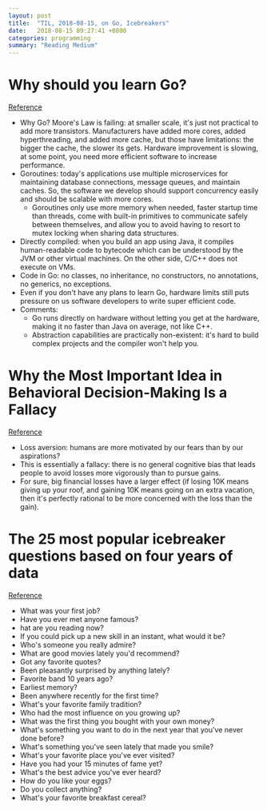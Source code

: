 ```yaml
---
layout: post
title:  "TIL, 2018-08-15, on Go, Icebreakers"
date:   2018-08-15 09:27:41 +0800
categories: programming
summary: "Reading Medium"
---
```


# Why should you learn Go?
[Reference](https://medium.com/exploring-code/why-should-you-learn-go-f607681fad65)

- Why Go? Moore's Law is failing: at smaller scale, it's just not practical to add more transistors. Manufacturers have added more cores, added hyperthreading, and added more cache, but those have limitations: the bigger the cache, the slower its gets. Hardware improvement is slowing, at some point, you need more efficient software to increase performance.
- Goroutines: today's applications use multiple microservices for maintaining database connections, message queues, and maintain caches. So, the software we develop should support concurrency easily and should be scalable with more cores.
  - Goroutines only use more memory when needed, faster startup time than threads, come with built-in primitives to communicate safely between themselves, and allow you to avoid having to resort to mutex locking when sharing data structures.
- Directly compiled: when you build an app using Java, it compiles human-readable code to bytecode which can be understood by the JVM or other virtual machines. On the other side, C/C++ does not execute on VMs.
- Code in Go: no classes, no inheritance, no constructors, no annotations, no generics, no exceptions.
- Even if you don't have any plans to learn Go, hardware limits still puts pressure on us software developers to write super efficient code.
- Comments:
  - Go runs directly on hardware without letting you get at the hardware, making it no faster than Java on average, not like C++.
  - Abstraction capabilities are practically non-existent: it's hard to build complex projects and the compiler won't help you.

# Why the Most Important Idea in Behavioral Decision-Making Is a Fallacy
[Reference](https://blogs.scientificamerican.com/observations/why-the-most-important-idea-in-behavioral-decision-making-is-a-fallacy/?sf194849524=1)

- Loss aversion: humans are more motivated by our fears than by our aspirations?
- This is essentially a fallacy: there is no general cognitive bias that leads people to avoid losses more vigorously than to pursue gains.
- For sure, big financial losses have a larger effect (if losing 10K means giving up your roof, and gaining 10K means going on an extra vacation, then it's perfectly rational to be more concerned with the loss than the gain).

# The 25 most popular icebreaker questions based on four years of data
[Reference](https://m.signalvnoise.com/the-25-most-popular-icebreaker-questions-based-on-four-years-of-data-893df9b27531)

- What was your first job?
- Have you ever met anyone famous?
- hat are you reading now?
- If you could pick up a new skill in an instant, what would it be?
- Who's someone you really admire?
- What are good movies lately you'd recommend?
- Got any favorite quotes?
- Been pleasantly surprised by anything lately?
- Favorite band 10 years ago?
- Earliest memory?
- Been anywhere recently for the first time?
- What's your favorite family tradition?
- Who had the most influence on you growing up?
- What was the first thing you bought with your own money?
- What's something you want to do in the next year that you've never done before?
- What's something you've seen lately that made you smile?
- What's your favorite place you've ever visited?
- Have you had your 15 minutes of fame yet?
- What's the best advice you've ever heard?
- How do you like your eggs?
- Do you collect anything?
- What's your favorite breakfast cereal?
